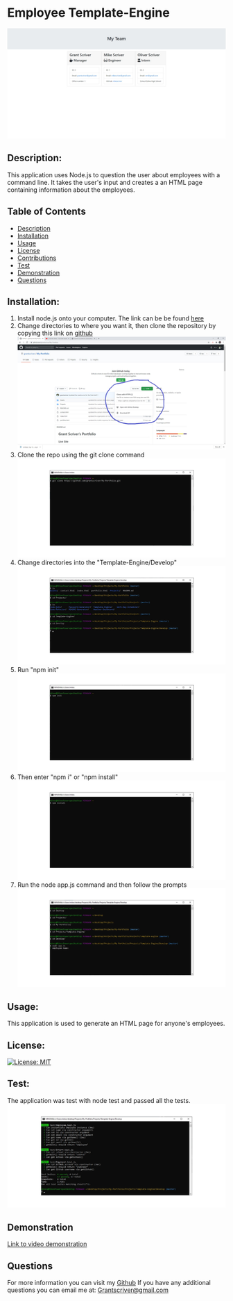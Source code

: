 # Employee Template-Engine

![Git clone command](./Assets/ExampleSite.jpg)

## Description:

This application uses Node.js to question the user about employees with a command line. It takes the user's input and creates a an HTML page containing information about the employees.

## Table of Contents

- [Description](#description)
- [Installation](#installation)
- [Usage](#usage)
- [License](#license)
- [Contributions](#contributions)
- [Test](#test)
- [Demonstration](#demonstration)
- [Questions](#questions)

## Installation:

1. Install node.js onto your computer. The link can be be found [here](https://nodejs.org/en/)
2. Change directories to where you want it, then clone the repository by copying this link on [github](https://github.com/grantscriver/My-Portfolio.git) ![Screenshot of repo](./Assets/gitclone.jpg)
3. Clone the repo using the git clone command ![Git clone command](./Assets/gitclonecommand.jpg)
4. Change directories into the "Template-Engine/Develop" ![Directory Folder](./Assets/cdfoldertemplate-engine.jpg)
5. Run "npm init" ![npm init](./Assets/npm-init.jpg)
6. Then enter "npm i" or "npm install" ![npm install](./Assets/npm-install.jpg)
7. Run the node app.js command and then follow the prompts ![node app.js](./Assets/nodeappjs.jpg)

## Usage:

This application is used to generate an HTML page for anyone's employees.

## License:

[![License: MIT](https://img.shields.io/badge/License-MIT-yellow.svg)](https://opensource.org/licenses/MIT)

## Test:

The application was test with node test and passed all the tests. ![npm test](./Assets/npmtest.jpg)

## Demonstration

[Link to video demonstration](https://drive.google.com/file/d/1obyjZVlLBaFWYcI999cdYUNDS-ZJysEc/view)

## Questions

For more information you can visit my [Github](https://github.com/grantscriver)
If you have any additional questions you can email me at: Grantscriver@gmail.com

